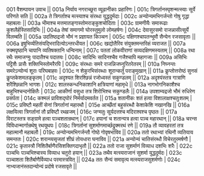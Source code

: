 001  वैशम्पायन उवाच ||
001a निर्याय नगराच्छूरा व्यूढानीकाः प्रहारिणः |
001c त्रिगर्तानस्पृशन्मत्स्याः सूर्ये परिणते सति || 
002a ते त्रिगर्ताश्च मत्स्याश्च संरब्धा युद्धदुर्मदाः |
002c अन्योन्यमभिगर्जन्तो गोषु गृद्धा महाबलाः ||
003a भीमाश्च मत्तमातङ्गास्तोमराङ्कुशचोदिताः |
003c ग्रामणीयैः समारूढाः कुशलैर्हस्तिसादिभिः ||
004a तेषां समागमो घोरस्तुमुलो लोमहर्षणः |
004c देवासुरसमो राजन्नासीत्सूर्ये विलम्बति ||
005a उदतिष्ठद्रजो भौमं न प्रज्ञायत किञ्चन |
005c पक्षिणश्चापतन्भूमौ सैन्येन रजसावृताः ||
006a इषुभिर्व्यतिसंयद्भिरादित्योऽन्तरधीयत |
006c खद्योतैरिव संयुक्तमन्तरिक्षं व्यराजत ||
007a रुक्मपृष्ठानि चापानि व्यतिषक्तानि धन्विनाम् |
007c पततां लोकवीराणां सव्यदक्षिणमस्यताम् ||
008a रथा रथैः समाजग्मुः पादातैश्च पदातयः |
008c सादिभिः सादिनश्चैव गजैश्चापि महागजाः ||
009a असिभिः पट्टिशैः प्रासैः शक्तिभिस्तोमरैरपि |
009c संरब्धाः समरे राजन्निजघ्नुरितरेतरम् ||
010a निघ्नन्तः समरेऽन्योन्यं शूराः परिघबाहवः |
010c न शेकुरभिसंरब्धाः शूरान्कर्तुं पराङ्मुखान् ||
011a कॢप्तोत्तरोष्ठं सुनसं कॢप्तकेशमलङ्कृतम् |
011c अदृश्यत शिरश्छिन्नं रजोध्वस्तं सकुण्डलम् ||
012a अदृश्यंस्तत्र गात्राणि शरैश्छिन्नानि भागशः |
012c शालस्कन्धनिकाशानि क्षत्रियाणां महामृधे || 
013a नागभोगनिकाशैश्च बाहुभिश्चन्दनोक्षितैः |
013c आकीर्णा वसुधा तत्र शिरोभिश्च सकुण्डलैः ||
014a उपशाम्यद्रजो भौमं रुधिरेण प्रसर्पता |
014c कश्मलं प्राविशद्घोरं निर्मर्यादमवर्तत ||
015a शतानीकः शतं हत्वा विशालाक्षश्चतुःशतम् |
015c प्रविष्टौ महतीं सेनां त्रिगर्तानां महारथौ |
015e आर्च्छेतां बहुसंरब्धौ केशाकेशि नखानखि ||
016a लक्षयित्वा त्रिगर्तानां तौ प्रविष्टौ रथव्रजम् |
016c जग्मतुः सूर्यदत्तश्च मदिराश्वश्च पृष्ठतः ||
017a विराटस्तत्र सङ्ग्रामे हत्वा पञ्चशतान्रथान् |
017c हयानां च शतान्यत्र हत्वा पञ्च महारथान् ||
018a चरन्स विविधान्मार्गान्रथेषु रथयूथपः |
018c त्रिगर्तानां सुशर्माणमार्च्छद्रुक्मरथं रणे ||
019a तौ व्यावहरतां तत्र महात्मानौ महाबलौ |
019c अन्योन्यमभिगर्जन्तौ गोष्ठे गोवृषभाविव ||
020a ततो रथाभ्यां रथिनौ व्यतियाय समन्ततः |
020c शरान्व्यसृजतां शीघ्रं तोयधारा घनाविव ||
021a अन्योन्यं चातिसंरब्धौ विचेरतुरमर्षणौ |
021c कृतास्त्रौ निशितैर्बाणैरसिशक्तिगदाभृतौ ||
022a ततो राजा सुशर्माणं विव्याध दशभिः शरैः |
022c पञ्चभिः पञ्चभिश्चास्य विव्याध चतुरो हयान् ||
023a तथैव मत्स्यराजानं सुशर्मा युद्धदुर्मदः |
023c पञ्चाशता शितैर्बाणैर्विव्याध परमास्त्रवित् ||
024a ततः सैन्यं समावृत्य मत्स्यराजसुशर्मणोः |
024c नाभ्यजानंस्तदान्योन्यं प्रदोषे रजसावृते ||
